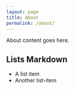 ```yaml
---
layout: page
title: About
permalink: /about/
---
```


About content goes here.

## Lists Markdown

* A list item
* Another list-item
